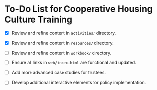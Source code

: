 # To-Do List for Cooperative Housing Culture Training

- [x] Review and refine content in `activities/` directory.
- [x] Review and refine content in `resources/` directory.
- [ ] Review and refine content in `workbook/` directory.
- [ ] Ensure all links in `web/index.html` are functional and updated.
- [ ] Add more advanced case studies for trustees.
- [ ] Develop additional interactive elements for policy implementation.


